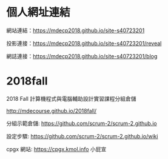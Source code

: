 # 個人網址連結
網站連結：https://mdecp2018.github.io/site-s40723201

投影連接：https://mdecp2018.github.io/site-s40723201/reveal

網誌連接：https://mdecp2018.github.io/site-s40723201/blog



# 2018fall
2018 Fall 計算機程式與電腦輔助設計實習課程分組倉儲

http://mdecourse.github.io/2018fall/

分組示範倉儲: https://github.com/scrum-2/scrum-2.github.io

設定步驟: https://github.com/scrum-2/scrum-2.github.io/wiki

cpgx 網站: https://cpgx.kmol.info
小屁宣
